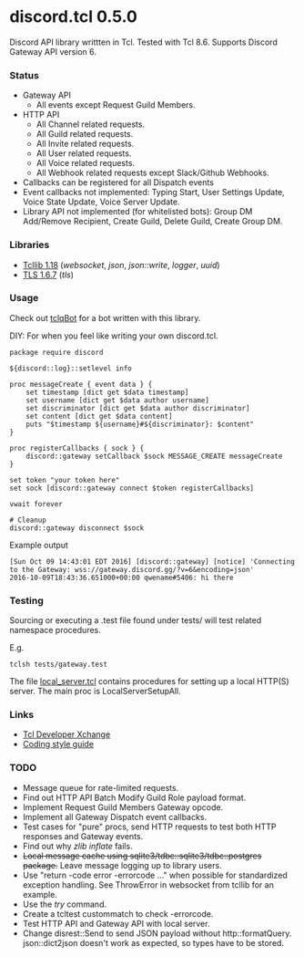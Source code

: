 # discord.tcl 0.5.0
Discord API library writtten in Tcl.
Tested with Tcl 8.6.
Supports Discord Gateway API version 6.

### Status

- Gateway API
  - All events except Request Guild Members.
- HTTP API
  - All Channel related requests.
  - All Guild related requests.
  - All Invite related requests.
  - All User related requests.
  - All Voice related requests.
  - All Webhook related requests except Slack/Github Webhooks.
- Callbacks can be registered for all Dispatch events
- Event callbacks not implemented: Typing Start, User Settings Update,
  Voice State Update, Voice Server Update.
- Library API not implemented (for whitelisted bots): Group DM Add/Remove
  Recipient, Create Guild, Delete Guild, Create Group DM.

### Libraries

- [Tcllib 1.18](http://www.tcl.tk/software/tcllib) (*websocket*, *json*,
    *json::write*, *logger*, *uuid*)
- [TLS 1.6.7](https://sourceforge.net/projects/tls) (*tls*)

### Usage
Check out [tclqBot](https://github.com/qwename/tclqBot) for a bot written
with this library.

DIY: For when you feel like writing your own discord.tcl.
```
package require discord

${discord::log}::setlevel info

proc messageCreate { event data } {
    set timestamp [dict get $data timestamp]
    set username [dict get $data author username]
    set discriminator [dict get $data author discriminator]
    set content [dict get $data content]
    puts "$timestamp ${username}#${discriminator}: $content"
}

proc registerCallbacks { sock } {
    discord::gateway setCallback $sock MESSAGE_CREATE messageCreate
}

set token "your token here"
set sock [discord::gateway connect $token registerCallbacks]

vwait forever

# Cleanup
discord::gateway disconnect $sock
```

Example output
```
[Sun Oct 09 14:43:01 EDT 2016] [discord::gateway] [notice] 'Connecting to the Gateway: wss://gateway.discord.gg/?v=6&encoding=json'
2016-10-09T18:43:36.651000+00:00 qwename#5406: hi there
```

### Testing

Sourcing or executing a .test file found under tests/ will test related
namespace procedures.

E.g.
```
tclsh tests/gateway.test
```

The file [local\_server.tcl](/tests/local_server.tcl) contains procedures for
setting up a local HTTP(S) server. The main proc is LocalServerSetupAll.

### Links

- [Tcl Developer Xchange](https://tcl.tk)
- [Coding style guide](http://www.tcl.tk/doc/styleGuide.pdf)

### TODO

- Message queue for rate-limited requests.
- Find out HTTP API Batch Modify Guild Role payload format.
- Implement Request Guild Members Gateway opcode.
- Implement all Gateway Dispatch event callbacks.
- Test cases for "pure" procs, send HTTP requests to test both HTTP responses
  and Gateway events.
- Find out why *zlib inflate* fails.
- ~~Local message cache using sqlite3/tdbc::sqlite3/tdbc::postgres package.~~
  Leave message logging up to library users.
- Use "return -code error -errorcode ..." when possible for standardized
  exception handling. See ThrowError in websocket from tcllib for an example.
- Use the *try* command.
- Create a tcltest custommatch to check -errorcode.
- Test HTTP API and Gateway API with local server.
- Change disrest::Send to send JSON payload without http::formatQuery.
  json::dict2json doesn't work as expected, so types have to be stored.
